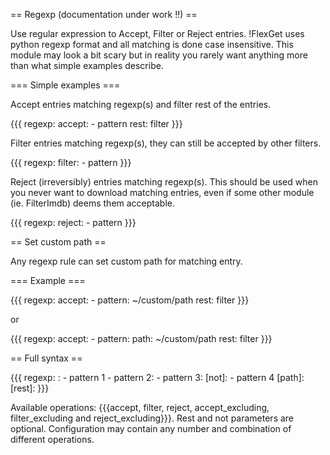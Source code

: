 == Regexp (documentation under work !!) ==

Use regular expression to Accept, Filter or Reject entries. !FlexGet uses python regexp format and all matching is done case insensitive. This module may look a bit scary but in reality you rarely want anything more than what simple examples describe.

=== Simple examples ===

Accept entries matching regexp(s) and filter rest of the entries.

{{{
regexp:
  accept:
    - pattern
  rest: filter
}}}

Filter entries matching regexp(s), they can still be accepted by other filters.

{{{
regexp:
  filter:
    - pattern
}}}

Reject (irreversibly) entries matching regexp(s). This should be used when you never want to download matching entries, even if some other module (ie. FilterImdb) deems them acceptable.

{{{
regexp:
  reject:
    - pattern
}}}

== Set custom path ==

Any regexp rule can set custom path for matching entry.

=== Example ===

{{{
regexp:
  accept: 
    - pattern: ~/custom/path
  rest: filter
}}}

or

{{{
regexp:
  accept: 
    - pattern:
        path: ~/custom/path
  rest: filter
}}}

== Full syntax ==

{{{
regexp:
  <operation>:
    - pattern 1
    - pattern 2: <custom path>
    - pattern 3:
        [not]:
          - pattern 4
        [path]: <custom path>
  [rest]: <operation>
}}}

Available operations: {{{accept, filter, reject, accept_excluding, filter_excluding and reject_excluding}}}.
Rest and not parameters are optional. Configuration may contain any number and combination of different operations.